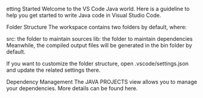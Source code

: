 etting Started
Welcome to the VS Code Java world. Here is a guideline to help you get started to write Java code in Visual Studio Code.

Folder Structure
The workspace contains two folders by default, where:

src: the folder to maintain sources
lib: the folder to maintain dependencies
Meanwhile, the compiled output files will be generated in the bin folder by default.

If you want to customize the folder structure, open .vscode/settings.json and update the related settings there.

Dependency Management
The JAVA PROJECTS view allows you to manage your dependencies. More details can be found here.

